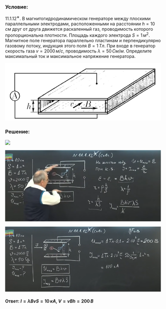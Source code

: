 ###  Условие:

$11.1.12^{∗}.$ В магнитогидродинамическом генераторе между плоскими параллельными электродами, расположенными на расстоянии $h = 10\,см$ друг от друга движется раскаленный газ, проводимость которого пропорциональна плотности. Площадь каждого электрода $S = 1\,м^2$. Магнитное поле генератора параллельно пластинам и перпендикулярно газовому потоку, индукция этого поля $B = 1\,Тл$. При входе в генератор скорость газа $v = 2000\,м/с$, проводимость $\lambda  = 50\,См/м$. Определите максимальный ток и максимальное напряжение генератора.

![К задаче $11.1.12$|771x284, 50%](../../img/11.1.12/11.1.12.png)

###  Решение:

![](https://www.youtube.com/embed/eI3xC20StxY)

![|753x345, 67%](../../img/11.1.12/01.png)

![|824x342, 67%](../../img/11.1.12/02.png)

#### Ответ: $I = \lambda BvS = 10\,кА,$ $V = vBh = 200\,В$